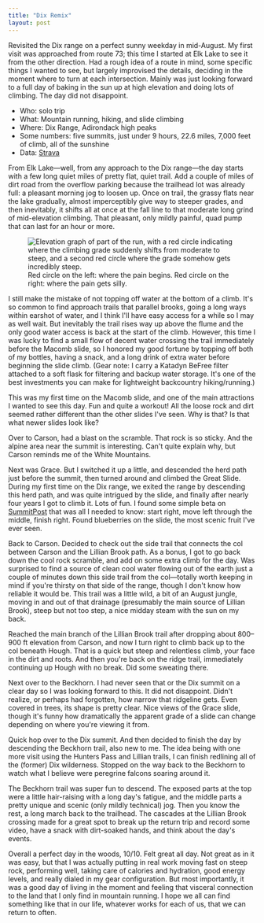 ```yaml
---
title: "Dix Remix"
layout: post
---
```


Revisited the Dix range on a perfect sunny weekday in mid-August. My first visit was approached from route 73; this time I started at Elk Lake to see it from the other direction. Had a rough idea of a route in mind, some specific things I wanted to see, but largely improvised the details, deciding in the moment where to turn at each intersection. Mainly was just looking forward to a full day of baking in the sun up at high elevation and doing lots of climbing. The day did not disappoint.

- Who: solo trip
- What: Mountain running, hiking, and slide climbing
- Where: Dix Range, Adirondack high peaks
- Some numbers: five summits, just under 9 hours, 22.6 miles, 7,000 feet of climb, all of the sunshine
- Data: [Strava][]

From Elk Lake—well, from any approach to the Dix range—the day starts with a few long quiet miles of pretty flat, quiet trail. Add a couple of miles of dirt road from the overflow parking because the trailhead lot was already full: a pleasant morning jog to loosen up. Once on trail, the grassy flats near the lake gradually, almost imperceptibly give way to steeper grades, and then inevitably, it shifts all at once at the fall line to that moderate long grind of mid-elevation climbing. That pleasant, only mildly painful, quad pump that can last for an hour or more.

<figure>
<img src="{{ site.url }}/assets/posts/dix-remix-fall-line.png" alt="Elevation graph of part of the run, with a red circle indicating where the climbing grade suddenly shifts from moderate to steep, and a second red circle where the grade somehow gets incredibly steep.">
<figcaption>Red circle on the left: where the pain begins. Red circle on the right: where the pain gets silly.</figcaption>
</figure>

I still make the mistake of not topping off water at the bottom of a climb. It's so common to find approach trails that parallel brooks, going a long ways within earshot of water, and I think I'll have easy access for a while so I may as well wait. But inevitably the trail rises way up above the flume and the only good water access is back at the start of the climb. However, this time I was lucky to find a small flow of decent water crossing the trail immediately before the Macomb slide, so I honored my good fortune by topping off both of my bottles, having a snack, and a long drink of extra water before beginning the slide climb. (Gear note: I carry a Katadyn BeFree filter attached to a soft flask for filtering and backup water storage. It's one of the best investments you can make for lightweight backcountry hiking/running.)

This was my first time on the Macomb slide, and one of the main attractions I wanted to see this day. Fun and quite a workout! All the loose rock and dirt seemed rather different than the other slides I've seen. Why is that? Is that what newer slides look like?

Over to Carson, had a blast on the scramble. That rock is so sticky. And the alpine area near the summit is interesting. Can't quite explain why, but Carson reminds me of the White Mountains.

Next was Grace. But I switched it up a little, and descended the herd path just before the summit, then turned around and climbed the Great Slide. During my first time on the Dix range, we exited the range by descending this herd path, and was quite intrigued by the slide, and finally after nearly four years I got to climb it. Lots of fun. I found some simple beta on [SummitPost][] that was all I needed to know: start right, move left through the middle, finish right. Found blueberries on the slide, the most scenic fruit I've ever seen.

Back to Carson. Decided to check out the side trail that connects the col between Carson and the Lillian Brook path. As a bonus, I got to go back down the cool rock scramble, and add on some extra climb for the day. Was surprised to find a source of clean cool water flowing out of the earth just a couple of minutes down this side trail from the col—totally worth keeping in mind if you're thirsty on that side of the range, though I don't know how reliable it would be. This trail was a little wild, a bit of an August jungle, moving in and out of that drainage (presumably the main source of Lillian Brook), steep but not too step, a nice midday steam with the sun on my back.

Reached the main branch of the Lillian Brook trail after dropping about 800–900 ft elevation from Carson, and now I turn right to climb back up to the col beneath Hough. That is a quick but steep and relentless climb, your face in the dirt and roots. And then you're back on the ridge trail, immediately continuing up Hough with no break. Did some sweating there.

Next over to the Beckhorn. I had never seen that or the Dix summit on a clear day so I was looking forward to this. It did not disappoint. Didn't realize, or perhaps had forgotten, how narrow that ridgeline gets. Even covered in trees, its shape is pretty clear. Nice views of the Grace slide, though it's funny how dramatically the apparent grade of a slide can change depending on where you're viewing it from.

Quick hop over to the Dix summit. And then decided to finish the day by descending the Beckhorn trail, also new to me. The idea being with one more visit using the Hunters Pass and Lillian trails, I can finish redlining all of the (former) Dix wilderness. Stopped on the way back to the Beckhorn to watch what I believe were peregrine falcons soaring around it.

The Beckhorn trail was super fun to descend. The exposed parts at the top were a little hair-raising with a long day's fatigue, and the middle parts a pretty unique and scenic (only mildly technical) jog. Then you know the rest, a long march back to the trailhead. The cascades at the Lillian Brook crossing made for a great spot to break up the return trip and record some video, have a snack with dirt-soaked hands, and think about the day's events.

Overall a perfect day in the woods, 10/10. Felt great all day. Not great as in it was easy, but that I was actually putting in real work moving fast on steep rock, performing well, taking care of calories and hydration, good energy levels, and really dialed in my gear configuration. But most importantly, it was a good day of living in the moment and feeling that visceral connection to the land that I only find in mountain running. I hope we all can find something like that in our life, whatever works for each of us, that we can return to often.

[Strava]: https://www.strava.com/activities/5804840912
[SummitPost]: https://www.summitpost.org/great-slide-of-east-dix/160564
